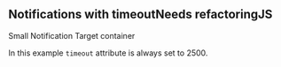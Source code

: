 <h2>Notifications with timeout<span class="status refactor">Needs refactoring</span><span class="status js">JS</span></h2>

<div class="sc-content-container example-notification-target" id="example-notification-target-s">
    Small Notification Target container
</div>

In this example `timeout` attribute is always set to 2500.

<style>
#notification-timeout .markdown #example-notification-target-s{
    max-width: 640px;
    height: 70px;
    width: 100%;
}
</style>
